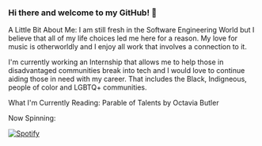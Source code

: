### Hi there and welcome to my GitHub! 👋
<!-- How can I place an image or banner here?  -->

A Little Bit About Me:
I am still fresh in the Software Engineering World but I believe that all of my life choices led me here for a reason.
My love for music is otherworldly and I enjoy all work that involves a connection to it. 

I'm currently working an Internship that allows me to help those in disadvantaged communities break into tech and I would love to continue aiding those in need with my career. That includes the Black, Indigneous, people of color and LGBTQ+ communities.

What I'm Currently Reading: Parable of Talents by Octavia Butler


Now Spinning: 

[![Spotify](https://spotify-now-playing-amana-ammi.vercel.app/api/spotify)](https://open.spotify.com/user/apollomonk)

<!--
**Amana-Ammi/Amana-Ammi** is a ✨ _special_ ✨ repository because its `README.md` (this file) appears on your GitHub profile.

Here are some ideas to get you started:

- 🔭 I’m currently working on ...
- 🌱 I’m currently learning ...
- 👯 I’m looking to collaborate on ...
- 🤔 I’m looking for help with ...
- 💬 Ask me about ...
- 📫 How to reach me: ...
- 😄 Pronouns: ...
- ⚡ Fun fact: ...
-->
